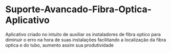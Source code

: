 # Suporte-Avancado-Fibra-Optica-Aplicativo

Aplicativo criado no intuito de auxiliar os instaladores de fibra optico para diminuir o erro na hora de suas instalações
facilitando a localização da fibra optica e do tubo, aumento assim sua produtividade

